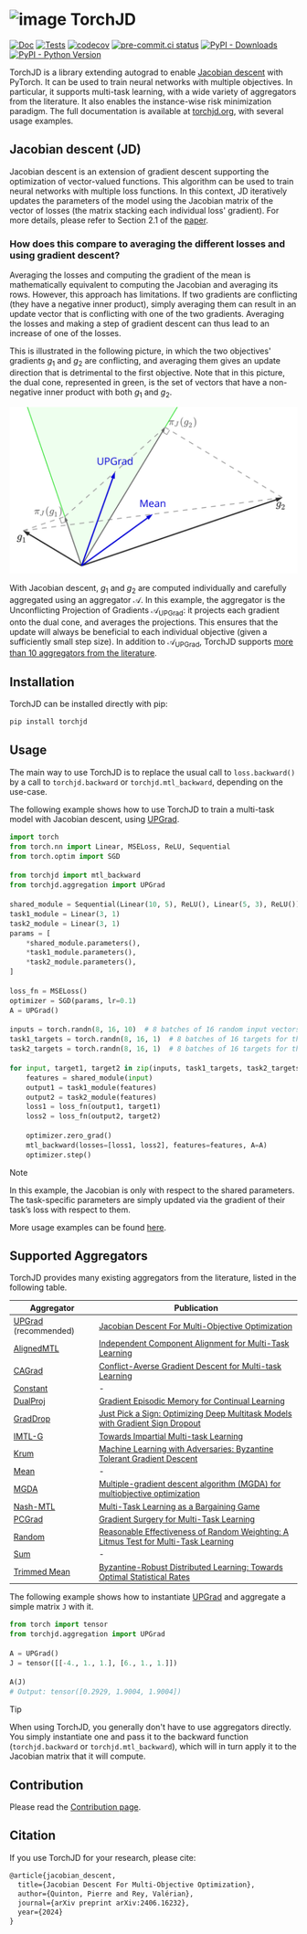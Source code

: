 # ![image](docs/source/icons/favicon-32x32.png) TorchJD

[![Doc](https://img.shields.io/badge/Doc-torchjd.org-blue)](https://torchjd.org)
[![Tests](https://github.com/TorchJD/torchjd/actions/workflows/tests.yml/badge.svg)](https://github.com/TorchJD/torchjd/actions/workflows/tests.yml)
[![codecov](https://codecov.io/gh/TorchJD/torchjd/graph/badge.svg?token=8AUCZE76QH)](https://codecov.io/gh/TorchJD/torchjd)
[![pre-commit.ci status](https://results.pre-commit.ci/badge/github/TorchJD/torchjd/main.svg)](https://results.pre-commit.ci/latest/github/TorchJD/torchjd/main)
[![PyPI - Downloads](https://img.shields.io/pypi/dm/torchjd)](https://pypistats.org/packages/torchjd)
[![PyPI - Python Version](https://img.shields.io/pypi/pyversions/torchjd)](https://pypi.org/project/torchjd/)

TorchJD is a library extending autograd to enable
[Jacobian descent](https://arxiv.org/pdf/2406.16232) with PyTorch. It can be used to train neural
networks with multiple objectives. In particular, it supports multi-task learning, with a wide
variety of aggregators from the literature. It also enables the instance-wise risk minimization
paradigm. The full documentation is available at [torchjd.org](https://torchjd.org), with several
usage examples.

## Jacobian descent (JD)
Jacobian descent is an extension of gradient descent supporting the optimization of vector-valued
functions. This algorithm can be used to train neural networks with multiple loss functions. In this
context, JD iteratively updates the parameters of the model using the Jacobian matrix of the vector
of losses (the matrix stacking each individual loss' gradient). For more details, please refer to
Section 2.1 of the [paper](https://arxiv.org/pdf/2406.16232).

### How does this compare to averaging the different losses and using gradient descent?

Averaging the losses and computing the gradient of the mean is mathematically equivalent to
computing the Jacobian and averaging its rows. However, this approach has limitations. If two
gradients are conflicting (they have a negative inner product), simply averaging them can result in
an update vector that is conflicting with one of the two gradients. Averaging the losses and making
a step of gradient descent can thus lead to an increase of one of the losses.

This is illustrated in the following picture, in which the two objectives' gradients $g_1$ and $g_2$
are conflicting, and averaging them gives an update direction that is detrimental to the first
objective. Note that in this picture, the dual cone, represented in green, is the set of vectors
that have a non-negative inner product with both $g_1$ and $g_2$.

![image](docs/source/_static/direction_upgrad_mean.svg)

With Jacobian descent, $g_1$ and $g_2$ are computed individually and carefully aggregated using an
aggregator $\mathcal A$. In this example, the aggregator is the Unconflicting Projection of
Gradients $\mathcal A_{\text{UPGrad}}$: it
projects each gradient onto the dual cone, and averages the projections. This ensures that the
update will always be beneficial to each individual objective (given a sufficiently small step
size). In addition to $\mathcal A_{\text{UPGrad}}$, TorchJD supports
[more than 10 aggregators from the literature](https://torchjd.org/docs/aggregation).

## Installation
<!-- start installation -->
TorchJD can be installed directly with pip:
```bash
pip install torchjd
```
<!-- end installation -->

## Usage
The main way to use TorchJD is to replace the usual call to `loss.backward()` by a call to
`torchjd.backward` or `torchjd.mtl_backward`, depending on the use-case.

The following example shows how to use TorchJD to train a multi-task model with Jacobian descent,
using [UPGrad](https://torchjd.org/docs/aggregation/upgrad/).

```python
import torch
from torch.nn import Linear, MSELoss, ReLU, Sequential
from torch.optim import SGD

from torchjd import mtl_backward
from torchjd.aggregation import UPGrad

shared_module = Sequential(Linear(10, 5), ReLU(), Linear(5, 3), ReLU())
task1_module = Linear(3, 1)
task2_module = Linear(3, 1)
params = [
    *shared_module.parameters(),
    *task1_module.parameters(),
    *task2_module.parameters(),
]

loss_fn = MSELoss()
optimizer = SGD(params, lr=0.1)
A = UPGrad()

inputs = torch.randn(8, 16, 10)  # 8 batches of 16 random input vectors of length 10
task1_targets = torch.randn(8, 16, 1)  # 8 batches of 16 targets for the first task
task2_targets = torch.randn(8, 16, 1)  # 8 batches of 16 targets for the second task

for input, target1, target2 in zip(inputs, task1_targets, task2_targets):
    features = shared_module(input)
    output1 = task1_module(features)
    output2 = task2_module(features)
    loss1 = loss_fn(output1, target1)
    loss2 = loss_fn(output2, target2)

    optimizer.zero_grad()
    mtl_backward(losses=[loss1, loss2], features=features, A=A)
    optimizer.step()
```

> [!NOTE]
> In this example, the Jacobian is only with respect to the shared parameters. The task-specific
> parameters are simply updated via the gradient of their task’s loss with respect to them.

More usage examples can be found [here](https://torchjd.org/examples/).

## Supported Aggregators
TorchJD provides many existing aggregators from the literature, listed in the following table.

<!-- recommended aggregators first, then alphabetical order -->
| Aggregator                                                           | Publication                                                                                                                                                         |
|----------------------------------------------------------------------|---------------------------------------------------------------------------------------------------------------------------------------------------------------------|
| [UPGrad](https://torchjd.org/docs/aggregation/upgrad/) (recommended) | [Jacobian Descent For Multi-Objective Optimization](https://arxiv.org/pdf/2406.16232)                                                                               |
| [AlignedMTL](https://torchjd.org/docs/aggregation/aligned_mtl/)      | [Independent Component Alignment for Multi-Task Learning](https://arxiv.org/pdf/2305.19000)                                                                         |
| [CAGrad](https://torchjd.org/docs/aggregation/cagrad/)               | [Conflict-Averse Gradient Descent for Multi-task Learning](https://arxiv.org/pdf/2110.14048)                                                                        |
| [Constant](https://torchjd.org/docs/aggregation/constant/)           | -                                                                                                                                                                   |
| [DualProj](https://torchjd.org/docs/aggregation/dualproj/)           | [Gradient Episodic Memory for Continual Learning](https://arxiv.org/pdf/1706.08840)                                                                                 |
| [GradDrop](https://torchjd.org/docs/aggregation/graddrop/)           | [Just Pick a Sign: Optimizing Deep Multitask Models with Gradient Sign Dropout](https://arxiv.org/pdf/2010.06808)                                                   |
| [IMTL-G](https://torchjd.org/docs/aggregation/imtl_g/)               | [Towards Impartial Multi-task Learning](https://discovery.ucl.ac.uk/id/eprint/10120667/)                                                                            |
| [Krum](https://torchjd.org/docs/aggregation/krum/)                   | [Machine Learning with Adversaries: Byzantine Tolerant Gradient Descent](https://proceedings.neurips.cc/paper/2017/file/f4b9ec30ad9f68f89b29639786cb62ef-Paper.pdf) |
| [Mean](https://torchjd.org/docs/aggregation/mean/)                   | -                                                                                                                                                                   |
| [MGDA](https://torchjd.org/docs/aggregation/mgda/)                   | [Multiple-gradient descent algorithm (MGDA) for multiobjective optimization](https://www.sciencedirect.com/science/article/pii/S1631073X12000738)                   |
| [Nash-MTL](https://torchjd.org/docs/aggregation/nash_mtl/)           | [Multi-Task Learning as a Bargaining Game](https://arxiv.org/pdf/2202.01017)                                                                                        |
| [PCGrad](https://torchjd.org/docs/aggregation/pcgrad/)               | [Gradient Surgery for Multi-Task Learning](https://arxiv.org/pdf/2001.06782)                                                                                        |
| [Random](https://torchjd.org/docs/aggregation/random/)               | [Reasonable Effectiveness of Random Weighting: A Litmus Test for Multi-Task Learning](https://arxiv.org/pdf/2111.10603)                                             |
| [Sum](https://torchjd.org/docs/aggregation/sum/)                     | -                                                                                                                                                                   |
| [Trimmed Mean](https://torchjd.org/docs/aggregation/trimmed_mean/)   | [Byzantine-Robust Distributed Learning: Towards Optimal Statistical Rates](https://proceedings.mlr.press/v80/yin18a/yin18a.pdf)                                     |

The following example shows how to instantiate
[UPGrad](https://torchjd.org/docs/aggregation/upgrad/) and aggregate a simple matrix `J` with it.
```python
from torch import tensor
from torchjd.aggregation import UPGrad

A = UPGrad()
J = tensor([[-4., 1., 1.], [6., 1., 1.]])

A(J)
# Output: tensor([0.2929, 1.9004, 1.9004])
```

> [!TIP]
> When using TorchJD, you generally don't have to use aggregators directly. You simply instantiate
> one and pass it to the backward function (`torchjd.backward` or `torchjd.mtl_backward`), which
> will in turn apply it to the Jacobian matrix that it will compute.

## Contribution
Please read the [Contribution page](CONTRIBUTING.md).

## Citation
If you use TorchJD for your research, please cite:
```
@article{jacobian_descent,
  title={Jacobian Descent For Multi-Objective Optimization},
  author={Quinton, Pierre and Rey, Valérian},
  journal={arXiv preprint arXiv:2406.16232},
  year={2024}
}
```
